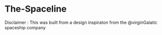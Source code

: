 # The-Spaceline
Disclaimer :  This was built from a design inspiraton from the @virginGalatic spaceship company
